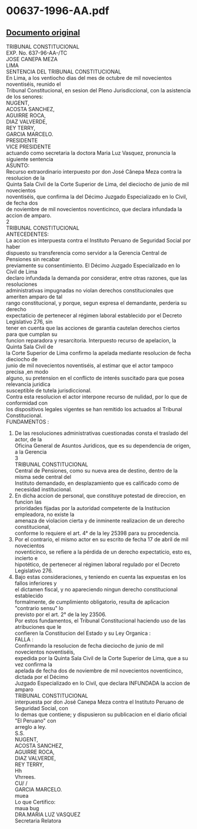 
00637-1996-AA.pdf
=================
  
[Documento original](https://tc.gob.pe/jurisprudencia/1996/00637-1996-AA.pdf)  
---  
TRIBUNAL CONSTITUCIONAL  
EXP. No. 637-96-AA-/TC  
JOSE CANEPA MEZA  
LIMA  
SENTENCIA DEL TRIBUNAL CONSTITUCIONAL  
En Lima, a los ventiocho dias del mes de octubre de mil novecientos noventiséis, reunido el  
Tribunal Constitucional, en sesion del Pleno Jurisdiccional, con la asistencia de los senores:  
NUGENT,  
ACOSTA SANCHEZ,  
AGUIRRE ROCA,  
DIAZ VALVERDE,  
REY TERRY,  
GARCIA MARCELO.  
PRESIDENTE  
VICE PRESIDENTE  
actuando como secretaria la doctora Maria Luz Vasquez, pronuncia la siguiente sentencia  
ASUNTO:  
Recurso extraordinario interpuesto por don José Cânepa Meza contra la resolucion de la  
Quinta Sala Civil de la Corte Superior de Lima, del dieciocho de junio de mil novecientos  
noventiséis, que confirma la del Décimo Juzgado Especializado en lo Civil, de fecha dos  
de noviembre de mil novecientos noventicinco, que declara infundada la accion de amparo.  
2  
TRIBUNAL CONSTITUCIONAL  
ANTECEDENTES:  
La accion es interpuesta contra el Instituto Peruano de Seguridad Social por haber  
dispuesto su transferencia como servidor a la Gerencia Central de Pensiones sin recabar  
previamente su consentimiento. El Décimo Juzgado Especializado en lo Civil de Lima  
declaro infundada la demanda por considerar, entre otras razones, que las resoluciones  
administrativas impugnadas no violan derechos constitucionales que ameriten amparo de tal  
rango constitucional, y porque, segun expresa el demandante, perderia su derecho  
expectaticio de pertenecer al régimen laboral establecido por el Decreto Legislativo 276, sin  
tener en cuenta que las acciones de garantia cautelan derechos ciertos para que cumplan su  
funcion reparadora y resarcitoria. Interpuesto recurso de apelacion, la Quinta Sala Civil de  
la Corte Superior de Lima confirmo la apelada mediante resolucion de fecha dieciocho de  
junio de mil novecientos noventiséis, al estimar que el actor tampoco precisa ,en modo  
alguno, su pretension en el conflicto de interés suscitado para que posea relevancia juridica  
susceptible de tutela jurisdiccional.  
Contra esta resolucion el actor interpone recurso de nulidad, por lo que de conformidad con  
los dispositivos legales vigentes se han remitido los actuados al Tribunal Constitucional.  
FUNDAMENTOS :  
1. De las resoluciones administrativas cuestionadas consta el traslado del actor, de la  
Oficina General de Asuntos Juridicos, que es su dependencia de origen, a la Gerencia  
3  
TRIBUNAL CONSTITUCIONAL  
Central de Pensiones, como su nueva area de destino, dentro de la misma sede central del  
Instituto demandado, en desplazamiento que es calificado como de necesidad institucional.  
2. En dicha accion de personal, que constituye potestad de direccion, en funcion las  
prioridades fijadas por la autoridad competente de la Institucion empleadora, no existe la  
amenaza de violacion cierta y de inminente realizacion de un derecho constitucional,  
conforme lo requiere el art. 4° de la ley 25398 para su procedencia.  
3. Por el contrario, el mismo actor en su escrito de fecha 17 de abril de mil novecientos  
noventicinco, se refiere a la pérdida de un derecho expectaticio, esto es, incierto e  
hipotético, de pertenecer al régimen laboral regulado por el Decreto Legislativo 276.  
4. Bajo estas consideraciones, y teniendo en cuenta las expuestas en los fallos inferiores y  
el dictamen fiscal, y no apareciendo ningun derecho constitucional establecido  
formalmente, de cumplimiento obligatorio, resulta de aplicacion "contrario sensu" lo  
previsto por el art. 2° de la ley 23506.  
Por estos fundamentos, el Tribunal Constitucional haciendo uso de las atribuciones que le  
confieren la Constitucion del Estado y su Ley Organica :  
FALLA :  
Confirmando la resolucion de fecha dieciocho de junio de mil novecientos noventiséis,  
expedida por la Quinta Sala Civil de la Corte Superior de Lima, que a su vez confirma la  
apelada de fecha dos de noviembre de mil novecientos noventicinco, dictada por el Décimo  
Juzgado Especializado en lo Civil, que declara INFUNDADA la accion de amparo  
TRIBUNAL CONSTITUCIONAL  
interpuesta por don José Canepa Meza contra el Instituto Peruano de Seguridad Social, con  
lo demas que contiene; y dispusieron su publicacion en el diario oficial "El Peruano" con  
arreglo a ley.  
S.S.  
NUGENT,  
ACOSTA SANCHEZ,  
AGUIRRE ROCA,  
DIAZ VALVERDE,  
REY TERRY,  
Hh  
Vhrrees.  
CU/ /  
GARCIA MARCELO.  
muea  
Lo que Certifico:  
maua bug  
DRA.MARIA LUZ VASQUEZ  
Secretaria Relatora